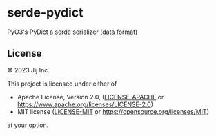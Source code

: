 # serde-pydict

PyO3's PyDict a serde serializer (data format) 

## License

© 2023 Jij Inc.

This project is licensed under either of

- Apache License, Version 2.0, ([LICENSE-APACHE](LICENSE-APACHE) or <https://www.apache.org/licenses/LICENSE-2.0>)
- MIT license ([LICENSE-MIT](LICENSE-MIT) or <https://opensource.org/licenses/MIT>)

at your option.
